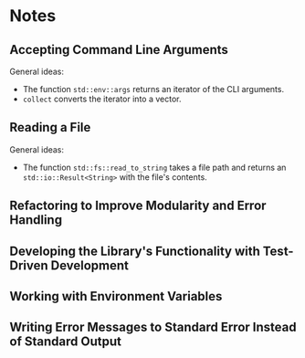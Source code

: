 # Notes

## Accepting Command Line Arguments

General ideas:
- The function `std::env::args` returns an iterator of the CLI arguments.
- `collect` converts the iterator into a vector.

## Reading a File

General ideas:
- The function `std::fs::read_to_string` takes a file path and returns an
  `std::io::Result<String>` with the file's contents.

## Refactoring to Improve Modularity and Error Handling

## Developing the Library's Functionality with Test-Driven Development

## Working with Environment Variables

## Writing Error Messages to Standard Error Instead of Standard Output